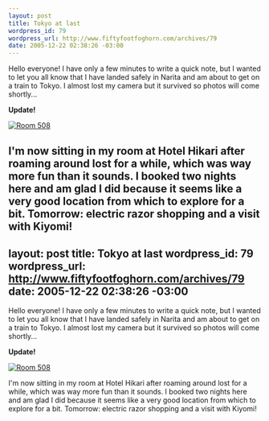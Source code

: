```yaml
--- 
layout: post
title: Tokyo at last
wordpress_id: 79
wordpress_url: http://www.fiftyfootfoghorn.com/archives/79
date: 2005-12-22 02:38:26 -03:00
---
```

Hello everyone! I have only a few minutes to write a quick note, but I wanted to let you all know that I have landed safely in Narita and am about to get on a train to Tokyo. I almost lost my camera but it survived so photos will come shortly...

<strong>Update!</strong>

<a href="http://flickr.com/photos/fiftyfeet/76245749"><img src="http://static.flickr.com/37/76245749_0c29fbbe5b_s.jpg" alt="Room 508" border="0" /></a> 

I'm now sitting in my room at Hotel Hikari after roaming around lost for a while, which was way more fun than it sounds. I booked two nights here and am glad I did because it seems like a very good location from which to explore for a bit. Tomorrow: electric razor shopping and a visit with Kiyomi!
--- 
layout: post
title: Tokyo at last
wordpress_id: 79
wordpress_url: http://www.fiftyfootfoghorn.com/archives/79
date: 2005-12-22 02:38:26 -03:00
---
Hello everyone! I have only a few minutes to write a quick note, but I wanted to let you all know that I have landed safely in Narita and am about to get on a train to Tokyo. I almost lost my camera but it survived so photos will come shortly...

<strong>Update!</strong>

<a href="http://flickr.com/photos/fiftyfeet/76245749"><img src="http://static.flickr.com/37/76245749_0c29fbbe5b_s.jpg" alt="Room 508" border="0" /></a> 

I'm now sitting in my room at Hotel Hikari after roaming around lost for a while, which was way more fun than it sounds. I booked two nights here and am glad I did because it seems like a very good location from which to explore for a bit. Tomorrow: electric razor shopping and a visit with Kiyomi!
